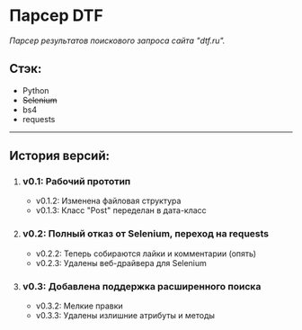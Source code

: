 # Парсер DTF
_Парсер результатов поискового запроса сайта "dtf.ru"._
## Стэк: 
+ Python
+ ~~Selenium~~
+ bs4
+ requests

----

## История версий:
1. ### v0.1: Рабочий прототип
   + v0.1.2: Изменена файловая структура
   + v0.1.3: Класс "Post" переделан в дата-класс
2. ### v0.2: Полный отказ от Selenium, переход на requests
   + v0.2.2: Теперь собираются лайки и комментарии (опять)
   + v0.2.3: Удалены веб-драйвера для Selenium
3. ### v0.3: Добавлена поддержка расширенного поиска
   + v0.3.2: Мелкие правки
   + v0.3.3: Удалены излишние атрибуты и методы